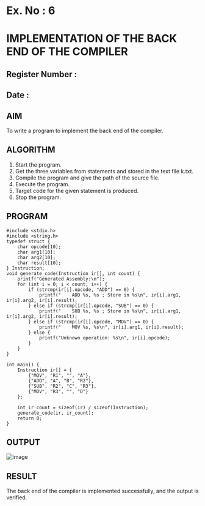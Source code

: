 # Ex. No : 6	
# IMPLEMENTATION OF THE BACK END OF THE COMPILER 
## Register Number :
## Date : 

## AIM   
To write a program to implement the back end of the compiler.

## ALGORITHM
1.	Start the program.
2.	Get the three variables from statements and stored in the text file k.txt.
3.	Compile the program and give the path of the source file.
4.	Execute the program.
5.	Target code for the given statement is produced.
6.	Stop the program.

## PROGRAM
```
#include <stdio.h>
#include <string.h>
typedef struct {
    char opcode[10]; 
    char arg1[10];   
    char arg2[10];   
    char result[10]; 
} Instruction;
void generate_code(Instruction ir[], int count) {
    printf("Generated Assembly:\n");
    for (int i = 0; i < count; i++) {
        if (strcmp(ir[i].opcode, "ADD") == 0) {
            printf("    ADD %s, %s ; Store in %s\n", ir[i].arg1, ir[i].arg2, ir[i].result);
        } else if (strcmp(ir[i].opcode, "SUB") == 0) {
            printf("    SUB %s, %s ; Store in %s\n", ir[i].arg1, ir[i].arg2, ir[i].result);
        } else if (strcmp(ir[i].opcode, "MOV") == 0) {
            printf("    MOV %s, %s\n", ir[i].arg1, ir[i].result);
        } else {
            printf("Unknown operation: %s\n", ir[i].opcode);
        }
    }
}

int main() {
    Instruction ir[] = {
        {"MOV", "R1", "", "A"},   
        {"ADD", "A", "B", "R2"},   
        {"SUB", "R2", "C", "R3"},  
        {"MOV", "R3", "", "D"}     
    };
    
    int ir_count = sizeof(ir) / sizeof(Instruction);
    generate_code(ir, ir_count);
    return 0;
}
```


## OUTPUT 
![image](https://github.com/user-attachments/assets/24136991-cc6c-4a9a-ba17-54a1ce6ba817)

## RESULT
The back end of the compiler is implemented successfully, and the output is verified.
